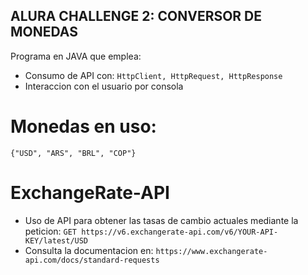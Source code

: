 ## ALURA CHALLENGE 2: CONVERSOR DE MONEDAS

Programa en JAVA que emplea:
 - Consumo de API con: `HttpClient, HttpRequest, HttpResponse`
 - Interaccion con el usuario por consola

# Monedas en uso:
  `{"USD", "ARS", "BRL", "COP"}`

# ExchangeRate-API
- Uso de API para obtener las tasas de cambio actuales mediante la peticion:
  `GET https://v6.exchangerate-api.com/v6/YOUR-API-KEY/latest/USD`
- Consulta la documentacion en: `https://www.exchangerate-api.com/docs/standard-requests`
